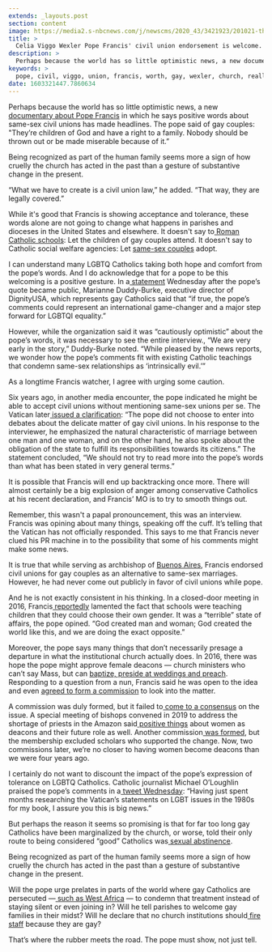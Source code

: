 ```yaml
--- 
extends: _layouts.post 
section: content 
image: https://media2.s-nbcnews.com/j/newscms/2020_43/3421923/201021-think-pope-francis-ew-439p_31b7416e7bdadb0004ee6b49bc15e933.nbcnews-fp-1200-630.jpg 
title: > 
  Celia Viggo Wexler Pope Francis' civil union endorsement is welcome. But what are his words really worth? 
description: > 
  Perhaps because the world has so little optimistic news, a new documentary about Pope Francis in which he says positive words about same-sex civil unions has made headlines.I can understand many LGBTQ Catholics taking both hope and comfort from the pope’s words.Six years ago, in another media encounter, the pope indicated he might be able to accept civil unions without mentioning same-sex unions per se.The Vatican later issued a clarification: “The pope did not choose to enter into debates about the delicate matter of gay civil unions.However, he had never come out publicly in favor of civil unions while pope. 
keywords: > 
  pope, civil, viggo, union, francis, worth, gay, wexler, church, really, popes, samesex, welcome, unions, words, catholics, endorsement 
date: 1603321447.7860634 
--- 
```

<div><p class="endmarkEnabled">Perhaps because the world has so little optimistic news, a new <a href="https://www.nbcnews.com/news/religion/pope-calls-civil-unions-same-sex-couples-major-departure-vatican-n1244137">documentary about Pope Francis</a> in which he says positive words about same-sex civil unions has made headlines. The pope said of gay couples: "They&#8217;re children of God and have a right to a family. Nobody should be thrown out or be made miserable because of it.&#8221;</p><p class="text___34YRE ma0 mt6 f8 lh-none founders-cond">Being recognized as part of the human family seems more a sign of how cruelly the church has acted in the past than a gesture of substantive change in the present.</p><p class="endmarkEnabled">&#8220;What we have to create is a civil union law,&#8221; he added. &#8220;That way, they are legally covered.&#8221;</p><p></p><p id="taboolaReadMoreBelow"></p><p class="endmarkEnabled">While it's good that Francis is showing acceptance and tolerance, these words alone are not going to change what happens in parishes and dioceses in the United States and elsewhere. It doesn't say to<a href="https://catholic-sf.org/news/catholic-school-bans-same-sex-couples-kindergartner"> Roman Catholic schools</a>: Let the children of gay couples attend. It doesn't say to Catholic social welfare agencies: Let <a href="https://www.washingtonblade.com/2019/09/26/catholic-adoption-agency-refusing-to-certify-lgbt-homes-wins-in-court/">same-sex couples</a> adopt.</p><p class="endmarkEnabled">I can understand many LGBTQ Catholics taking both hope and comfort from the pope&#8217;s words. And I do acknowledge that for a pope to be this welcoming is a positive gesture. In a<a href="https://www.dignityusa.org/news/lgbtqi-catholics-%E2%80%9Ccautiously-optimistic%E2%80%9D-about-pope%E2%80%99s-comments-supporting-civil-unions"> statement</a> Wednesday after the pope&#8217;s quote became public, Marianne Duddy-Burke, executive director of DignityUSA, which represents gay Catholics said that &#8220;if true, the pope&#8217;s comments could represent an international game-changer and a major step forward for LGBTQI equality.&#8221;</p><p class="endmarkEnabled">However, while the organization said it was &#8220;cautiously optimistic&#8221; about the pope&#8217;s words, it was necessary to see the entire interview., &#8220;We are very early in the story,&#8221; Duddy-Burke noted. &#8220;While pleased by the news reports, we wonder how the pope&#8217;s comments fit with existing Catholic teachings that condemn same-sex relationships as &#8216;intrinsically evil.&#8217;&#8221;</p><p class="endmarkEnabled">As a longtime Francis watcher, I agree with urging some caution.</p><p class="endmarkEnabled">Six years ago, in another media encounter, the pope indicated he might be able to accept civil unions without mentioning same-sex unions per se. The Vatican later<a href="https://www.ncronline.org/blogs/ncr-today/vatican-spokesman-clarifies-pope-civil-unions"> issued a clarification</a>: &#8220;The pope did not choose to enter into debates about the delicate matter of gay civil unions. In his response to the interviewer, he emphasized the natural characteristic of marriage between one man and one woman, and on the other hand, he also spoke about the obligation of the state to fulfill its responsibilities towards its citizens.&#8221; The statement concluded, &#8220;We should not try to read more into the pope&#8217;s words than what has been stated in very general terms.&#8221;</p><p></p><p class="endmarkEnabled">It is possible that Francis will end up backtracking once more. There will almost certainly be a big explosion of anger among conservative Catholics at his recent declaration, and Francis&#8217; MO is to try to smooth things out.</p><p class="endmarkEnabled">Remember, this wasn't a papal pronouncement, this was an interview. Francis was opining about many things, speaking off the cuff. It&#8217;s telling that the Vatican has not officially responded. This says to me that Francis never clued his PR machine in to the possibility that some of his comments might make some news.</p><p class="endmarkEnabled">It is true that while serving as archbishop of <a href="https://www.nbcnews.com/news/latino/argentina-nearly-half-poverty-coronavirus-deepens-economic-crisis-n1241704">Buenos Aires</a>, Francis endorsed civil unions for gay couples as an alternative to same-sex marriages. However, he had never come out publicly in favor of civil unions while pope.</p><p></p><p class="endmarkEnabled">And he is not exactly consistent in his thinking. In a closed-door meeting in 2016, Francis<a href="https://www.washingtonpost.com/news/acts-of-faith/wp/2016/08/03/pope-francis-says-its-terrible-that-children-are-taught-they-can-choose-their-own-gender/"> reportedly</a> lamented the fact that schools were teaching children that they could choose their own gender. It was a &#8220;terrible&#8221; state of affairs, the pope opined. &#8220;God created man and woman; God created the world like this, and we are doing the exact opposite.&#8221;</p><p class="opinary-widget-embed"></p><p class="endmarkEnabled">Moreover, the pope says many things that don&#8217;t necessarily presage a departure in what the institutional church actually does. In 2016, there was hope the pope might approve female deacons &#8212; church ministers who can&#8217;t say Mass, but can <a href="https://www.usccb.org/beliefs-and-teachings/vocations/diaconate/faqs">baptize, preside at weddings and preach</a>. Responding to a question from a nun, Francis said he was open to the idea and even <a href="https://www.bbc.com/news/world-europe-36278520">agreed to form a commission</a> to look into the matter.</p><p class="endmarkEnabled">A commission was duly formed, but it failed to<a href="https://www.ncronline.org/news/vatican/francis-women-deacons-commission-gave-split-report-their-role-early-church"> come to a consensus</a> on the issue. A special meeting of bishops convened in 2019 to address the shortage of priests in the Amazon said<a href="https://www.ncronline.org/news/earthbeat/amazon-synod-calls-married-priests-pope-reopen-women-deacons-commission"> positive things</a> about women as deacons and their future role as well. Another commission<a href="https://www.ncronline.org/news/vatican/several-members-new-vatican-commission-appear-opposed-women-deacons"> was formed</a>, but the membership excluded scholars who supported the change. Now, two commissions later, we&#8217;re no closer to having women become deacons than we were four years ago.</p><p class="endmarkEnabled">I certainly do not want to discount the impact of the pope&#8217;s expression of tolerance on LGBTQ Catholics. Catholic journalist Michael O&#8217;Loughlin praised the pope&#8217;s comments in a<a href="https://twitter.com/MikeOLoughlin/status/1318926433197166592"> tweet Wednesday</a>: &#8220;Having just spent months researching the Vatican&#8217;s statements on LGBT issues in the 1980s for my book, I assure you this is big news.&#8221;</p><p></p><p class="endmarkEnabled">But perhaps the reason it seems so promising is that for far too long gay Catholics have been marginalized by the church, or worse, told their only route to being considered &#8220;good&#8221; Catholics was<a href="https://www.vatican.va/archive/ccc_css/archive/catechism/p3s2c2a6.htm"> sexual abstinence</a>.</p><p class="endmarkEnabled">Being recognized as part of the human family seems more a sign of how cruelly the church has acted in the past than a gesture of substantive change in the present.</p><p class="endmarkEnabled">Will the pope urge prelates in parts of the world where gay Catholics are persecuted &#8212;<a href="https://www.washingtonblade.com/2015/08/31/voices-from-lgbt-catholics-in-western-africa/"> such as West Africa</a> &#8212; to condemn that treatment instead of staying silent or even joining in? Will he tell parishes to welcome gay families in their midst? Will he declare that no church institutions should<a href="https://www.nbcnews.com/feature/nbc-out/miami-catholic-school-teacher-says-she-was-fired-being-gay-n847116"> fire staff</a> because they are gay?</p><p class="endmarkEnabled">That&#8217;s where the rubber meets the road. The pope must show, not just tell.</p></div>